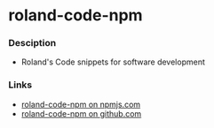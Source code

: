 # roland-code-npm

### Desciption

- Roland's Code snippets for software development

### Links

- [roland-code-npm on npmjs.com](https://www.npmjs.com/package/roland-code-npm)
- [roland-code-npm on github.com](https://github.com/rolandjlevy/roland-code-npm)

